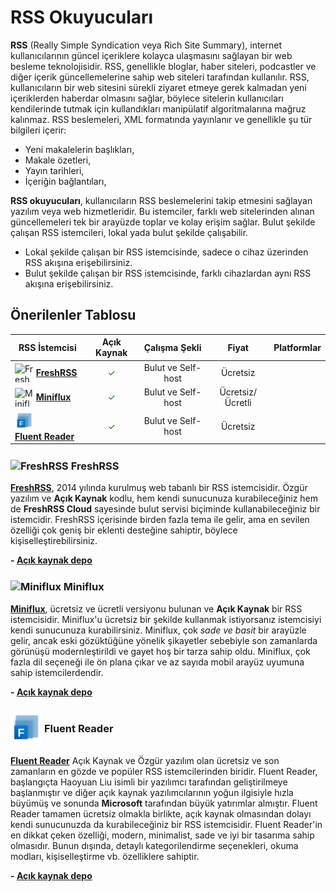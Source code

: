 <!-- NOTLAR 
 - Bu kategoride lokal ve bulut tabanlı rss uygulamaları ayrı ayrı eklenebilir- tek bir tabloda belirtilebilir ancak lokal ve bulut tabanlı rss uygulamalarının farkı anlatılmalıdır. 
 - Tablo eklemeyi unutmayın 
 - Uygun görseller eklemeyi unutmayın.
 - İçerik kuralları ve ekleme yapmak sayfalarını ziyaret edebilirsiniz -->

# RSS Okuyucuları

**RSS** (Really Simple Syndication veya Rich Site Summary), internet kullanıcılarının güncel içeriklere kolayca ulaşmasını sağlayan bir web besleme teknolojisidir. RSS, genellikle bloglar, haber siteleri, podcastler ve diğer içerik güncellemelerine sahip web siteleri tarafından kullanılır. RSS, kullanıcıların bir web sitesini sürekli ziyaret etmeye gerek kalmadan yeni içeriklerden haberdar olmasını sağlar, böylece sitelerin kullanıcıları kendilerinde tutmak için kullandıkları manipülatif algoritmalarına mağruz kalınmaz. RSS beslemeleri, XML formatında yayınlanır ve genellikle şu tür bilgileri içerir:

- Yeni makalelerin başlıkları,
- Makale özetleri,
- Yayın tarihleri,
- İçeriğin bağlantıları,

**RSS okuyucuları**, kullanıcıların RSS beslemelerini takip etmesini sağlayan yazılım veya web hizmetleridir. Bu istemciler, farklı web sitelerinden alınan güncellemeleri tek bir arayüzde toplar ve kolay erişim sağlar. Bulut şekilde çalışan RSS istemcileri, lokal yada bulut şekilde çalışabilir.

- Lokal şekilde çalışan bir RSS istemcisinde, sadece o cihaz üzerinden RSS akışına erişebilirsiniz.
- Bulut şekilde çalışan bir RSS istemcisinde, farklı cihazlardan aynı RSS akışına erişebilirsiniz.

## Önerilenler Tablosu

| RSS İstemcisi  | Açık Kaynak | Çalışma Şekli | Fiyat      | Platformlar  |
|----------------|:-------------:|:---------------:|:------------:|:--------------:|
| <img src="docs/images/freshrss.png" alt="FreshRSS" style="width: 30px; height: 30px; vertical-align: middle; display: inline-block;"> <span style="vertical-align: middle; display: inline-block;"> [**FreshRSS**](https://freshrss.org)</span> | <span style="color: green;">✓</span> | Bulut ve Self-host | Ücretsiz   | <i class="fa-solid fa-globe"></i> |
| <img src="docs/images/miniflux.png" alt="Miniflux" style="width: 30px; height: 30px; vertical-align: middle; display: inline-block;"> <span style="vertical-align: middle; display: inline-block;"> [**Miniflux**](https://miniflux.app)</span> | <span style="color: green;">✓</span> | Bulut ve Self-host | Ücretsiz/Ücretli | <i class="fa-solid fa-globe"></i> |
| <img src="docs/images/fluentreader.png" alt="Fluent Reader" style="width: 30px; height: 30px; vertical-align: middle; display: inline-block;"> <span style="vertical-align: middle; display: inline-block;"> [**Fluent Reader**](https://hyliu.me/fluent-reader/)</span> | <span style="color: green;">✓</span> | Bulut ve Self-host | Ücretsiz   | <i class="fa-solid fa-globe"></i> |

### <span style="display: inline-block; vertical-align: middle;"><img src="docs/images/freshrss.png" alt="FreshRSS" style="width: 50px; height: 50px;"> </span> <span style="display: inline-block; vertical-align: middle;"> FreshRSS

[**FreshRSS**](https://freshrss.org), 2014 yılında kurulmuş web tabanlı bir RSS istemcisidir. Özgür yazılım ve **Açık Kaynak** kodlu, hem kendi sunucunuza kurabileceğiniz hem de **FreshRSS Cloud** sayesinde bulut servisi biçiminde kullanabileceğiniz bir istemcidir. FreshRSS içerisinde birden fazla tema ile gelir, ama en sevilen özelliği çok geniş bir eklenti desteğine sahiptir, böylece kişiselleştirebilirsiniz.

**- [Açık kaynak depo](https://github.com/FreshRSS)**

### <span style="display: inline-block; vertical-align: middle;"><img src="docs/images/miniflux.png" alt="Miniflux" style="width: 50px; height: 50px;"> </span> <span style="display: inline-block; vertical-align: middle;"> Miniflux

[**Miniflux**](https://miniflux.app), ücretsiz ve ücretli versiyonu bulunan ve **Açık Kaynak** bir RSS istemcisidir. Miniflux'u ücretsiz bir şekilde kullanmak istiyorsanız istemcisiyi kendi sunucunuza kurabilirsiniz. Miniflux, çok *sade ve basit* bir arayüzle gelir, ancak eski gözüktüğüne yönelik şikayetler sebebiyle son zamanlarda görünüşü modernleştirildi ve gayet hoş bir tarza sahip oldu. Miniflux, çok fazla dil seçeneği ile ön plana çıkar ve az sayıda mobil arayüz uyumuna sahip istemcilerdendir.

**- [Açık kaynak depo](https://github.com/miniflux/v2)**

### <span style="display: inline-block; vertical-align: middle;"><img src="docs/images/fluentreader.png" alt="Fluent Reader" style="width: 50px; height: 50px;"> </span> <span style="display: inline-block; vertical-align: middle;"> Fluent Reader

[**Fluent Reader**](https://hyliu.me/fluent-reader/) Açık Kaynak ve Özgür yazılım olan ücretsiz ve son zamanların en gözde ve popüler RSS istemcilerinden biridir. Fluent Reader, başlangıçta Haoyuan Liu isimli bir yazılımcı tarafından geliştirilmeye başlanmıştır ve diğer açık kaynak yazılımcılarının yoğun ilgisiyle hızla büyümüş ve sonunda **Microsoft** tarafından büyük yatırımlar almıştır. Fluent Reader tamamen ücretsiz olmakla birlikte, açık kaynak olmasından dolayı kendi sunucunuzda da kurabileceğiniz bir RSS istemcisidir. Fluent Reader'in en dikkat çeken özelliği, modern, minimalist, sade ve iyi bir tasarıma sahip olmasıdır. Bunun dışında, detaylı kategorilendirme seçenekleri, okuma modları, kişiselleştirme vb. özelliklere sahiptir.

**- [Açık kaynak depo](https://github.com/yang991178/fluent-reader)**

